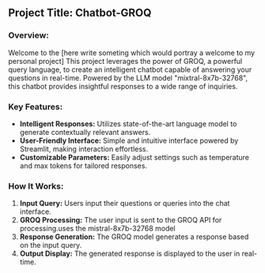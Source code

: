 
## Project Title: Chatbot-GROQ

### Overview:
Welcome to the [here write someting which would portray a welcome to my personal project] This project leverages the power of GROQ, a powerful query language, to create an intelligent chatbot capable of answering your questions in real-time. Powered by the LLM model "mixtral-8x7b-32768", this chatbot provides insightful responses to a wide range of inquiries.

### Key Features:
- **Intelligent Responses:** Utilizes state-of-the-art language model to generate contextually relevant answers.
- **User-Friendly Interface:** Simple and intuitive interface powered by Streamlit, making interaction effortless.
- **Customizable Parameters:** Easily adjust settings such as temperature and max tokens for tailored responses.

### How It Works:
1. **Input Query:** Users input their questions or queries into the chat interface.
2. **GROQ Processing:** The user input is sent to the GROQ API for processing.uses the mistral-8x7b-32768 model
3. **Response Generation:** The GROQ model generates a response based on the input query.
4. **Output Display:** The generated response is displayed to the user in real-time.

